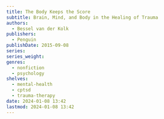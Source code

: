 ```yaml
---
title: The Body Keeps the Score
subtitle: Brain, Mind, and Body in the Healing of Trauma
authors:
  - Bessel van der Kolk
publishers:
  - Penguin
publishDate: 2015-09-08
series: 
series_weight: 
genres:
  - nonfiction
  - psychology
shelves:
  - mental-health
  - cptsd
  - trauma-therapy
date: 2024-01-08 13:42
lastmod: 2024-01-08 13:42
---
```

